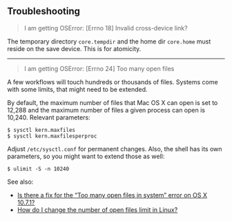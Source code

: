 Troubleshooting
---------------

> I am getting OSError: [Errno 18] Invalid cross-device link?

The temporary directory `core.tempdir` and the home dir `core.home` must
reside on the save device. This is for atomicity.

----

> I am getting OSError: [Errno 24] Too many open files

A few workflows will touch hundreds or thousands of files. Systems
come with some limits, that might need to be extended.

By default, the maximum number of files that Mac OS X can open is set to
12,288 and the maximum number of files a given process can open is 10,240.
Relevant parameters:

    $ sysctl kern.maxfiles
    $ sysctl kern.maxfilesperproc

Adjust `/etc/sysctl.conf` for permanent changes. Also, the shell has its
own parameters, so you might want to extend those as well:

    $ ulimit -S -n 10240

See also:

* [Is there a fix for the “Too many open files in system” error on OS X 10.7.1?](http://superuser.com/a/443168/38447)
* [How do I change the number of open files limit in Linux?](http://stackoverflow.com/q/34588/89391)
